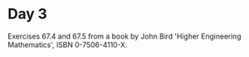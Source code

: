# Day 3
Exercises 67.4 and 67.5 from a book by John Bird
'Higher Engineering Mathematics', ISBN 0-7506-4110-X.
